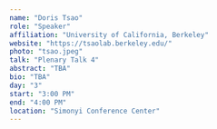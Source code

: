 ```yaml
---
name: "Doris Tsao"
role: "Speaker"
affiliation: "University of California, Berkeley"
website: "https://tsaolab.berkeley.edu/"
photo: "tsao.jpeg"
talk: "Plenary Talk 4"
abstract: "TBA"
bio: "TBA"
day: "3"
start: "3:00 PM"
end: "4:00 PM"
location: "Simonyi Conference Center"
---
```

